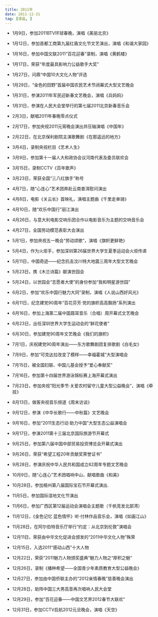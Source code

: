 ```yaml
---
title: 2011年
date: 2011-12-31
tag: [谭晶, ]
---
```


- 1月9日，参加2011BTV环球春晚，演唱《美丽北京》

- 1月12日，参加首都工商第九届红盾文化节文艺演出，演唱《和谐大家园》

- 1月16日，参加中国文联2011“百花迎春”录制，演唱《黄鹤楼》

- 1月17日，荣获“年度最具影响力公益歌手大奖”

<!-- more -->

- 1月27日，问鼎“中国10大文化人物”评选

- 1月29日，“金色的田野”首届中国农民艺术节闭幕式大型文艺晚会

- 1月31日，参演2011年军民迎新春文艺晚会，演唱《兵妈妈》

- 1月31日，参演在人民大会堂举行的第七届2011北京新春音乐会

- 2月3日，献唱2011年春晚零点仪式

- 2月17日，参加央视2011元宵晚会演出并压轴演唱《中国年》

- 2月22日，在北京保利剧院主演歌舞剧《在那遥远的地方》

- 3月4日，录制央视栏目《艺术人生》

- 3月9日，参加第十一届人大和政协会议河南代表及委员联欢会

- 3月15日，录制CCTV《百年歌声》

- 3月23日，荣获全国“三八红旗手”称号

- 4月7日，随“心连心”艺术团奔赴云南普洱慰问演出

- 4月8日，电影《关云长》首映礼，演唱主题曲《千里走单骑》

- 4月10日，随“欢乐中国行”丽江演出

- 4月26日，与意大利电影交响乐团合作以电影音乐为主题的交响音乐会

- 4月27日，全国劳动模范表彰大会演出

- 5月1日，参加央视五一晚会“劳动颂歌”，演唱《旗帜更鲜艳》

- 5月4日，作为火炬手，参加深圳第26届世界大学生夏季运动会火炬传递

- 5月11日，中国奇迹——纪念抗击汶川特大地震三周年大型文艺晚会

- 5月23日，携《木兰诗篇》献演世园会

- 5月24日，以世园会“志愿者大使”的身份参加“我和明星游世园”

- 6月2日，参加“欢乐中国行魅力大同”录制，演唱《人说山西好风光》

- 6月11日，纪念建党90周年“百花芬芳·党的旗帜高高飘扬”系列演出

- 6月16日，参加上海第二届中国聂耳音乐（合唱）周开幕式文艺晚会

- 6月23日，出任深圳世界大学生运动会的“鲜花使者”

- 6月30日，参加建党90周年文艺晚会《我们的旗帜》

- 7月1日，庆祝建党90周年演出——东方歌舞剧团复排歌剧《白毛女》

- 7月9日，参加“可克达拉改变了模样——幸福霍城”大型演唱会

- 7月15日，被全国妇联、中国儿基会授予“爱心奉献奖”

- 7月16日，参加第十四届世界游泳锦标赛上海开幕式演出

- 7月23日，参加央视“阳光季节·关爱农村留守儿童大型公益晚会”，演唱《牵挂》

- 8月13日，做客央视音乐频道《周末访谈》

- 9月12日，参演《中华长歌行——中秋篇》文艺晚会

- 9月16日，参加“2011生态行动·助力中国”大型生态公益演唱会

- 9月17日，参演2011第十三届北京国际旅游节开幕式

- 9月25日，参加第六届中国中部贸易投资博览会开幕式演出

- 9月26日，荣获“希望工程20年贡献奖荣誉证书”

- 9月28日，参演庆祝中华人民共和国成立62周年专题文艺晚会

- 10月9日，随“心连心”艺术团唱响中山，献唱歌曲《和美》

- 10月28日，参加梧州第八届国际宝石节开幕式演出.

- 11月5日，参加国际湿地文化节演出

- 11月6日，参加广西区第12届运动会演唱会主题歌（千帆竞发北部湾）

- 11月12日，《金色记忆 蓝色情怀》听·付林作品音乐会，演唱《如画江山》

- 11月28日，在阿尔伯特音乐厅举行“约定：从北京到伦敦”演唱会

- 12月11日，荣获由中华文化促进会颁发的“2011中华文化人物”殊荣

- 12月15日，入选2011“感动山西”十大人物

- 12月22日，荣获“2011魅力人物颁奖盛典”魅力人物之“厚积之魅”

- 12月26日，录制《播种希望——全国青少年素质教育大型公益晚会》

- 12月27日，参加由中国侨联主办的“2012亲情春晚”慈善晚会演出

- 12月28日，助阵中国三大男高音再次唱响人民大会堂

- 12月29日，参加“百花迎春——中国文艺界2012春节大联欢”

- 12月31日，参加CCTV启航2012元旦晚会，演唱《天空》


